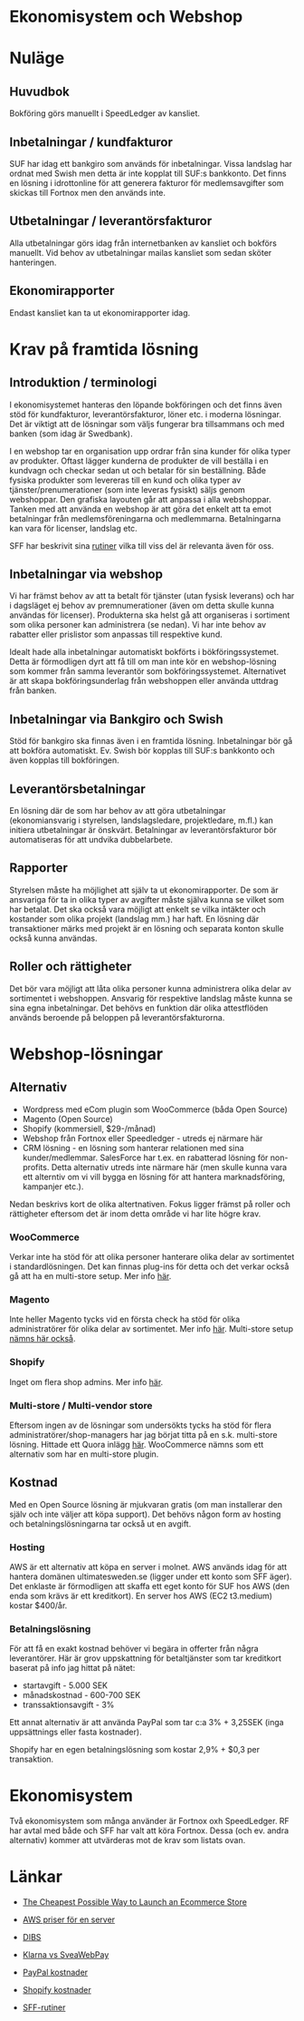 # Ekonomisystem och Webshop

# Nuläge

## Huvudbok

Bokföring görs manuellt i SpeedLedger av kansliet.

## Inbetalningar / kundfakturor

SUF har idag ett bankgiro som används för inbetalningar. Vissa landslag har ordnat med Swish men detta är inte kopplat till SUF:s bankkonto. Det finns en lösning i idrottonline för att generera fakturor för medlemsavgifter som skickas till Fortnox men den används inte.

## Utbetalningar / leverantörsfakturor

Alla utbetalningar görs idag från internetbanken av kansliet och bokförs manuellt. Vid behov av utbetalningar mailas kansliet som sedan sköter hanteringen.

## Ekonomirapporter

Endast kansliet kan ta ut ekonomirapporter idag.


# Krav på framtida lösning

## Introduktion / terminologi

I ekonomisystemet hanteras den löpande bokföringen och det finns även stöd för kundfakturor, leverantörsfakturor, löner etc. i moderna lösningar. Det är viktigt att de lösningar som väljs fungerar bra tillsammans och med banken (som idag är Swedbank).

I en webshop tar en organisation upp ordrar från sina kunder för olika typer av produkter. Oftast lägger kunderna de produkter de vill beställa i en kundvagn och checkar sedan ut och betalar för sin beställning. Både fysiska produkter som levereras till en kund och olika typer av tjänster/prenumerationer (som inte leveras fysiskt) säljs genom webshoppar. Den grafiska layouten går att anpassa i alla webshoppar. Tanken med att använda en webshop är att göra det enkelt att ta emot betalningar från medlemsföreningarna och medlemmarna. Betalningarna kan vara för licenser, landslag etc.

SFF har beskrivit sina [rutiner](http://styrelse.frisbeesport.se/sff-rutiner) vilka till viss del är relevanta även för oss. 

## Inbetalningar via webshop

Vi har främst behov av att ta betalt för tjänster (utan fysisk leverans) och har i dagsläget ej behov av premnumerationer (även om detta skulle kunna användas för licenser). Produkterna ska helst gå att organiseras i sortiment som olika personer kan administrera (se nedan). Vi har inte behov av rabatter eller prislistor som anpassas till respektive kund.

Idealt hade alla inbetalningar automatiskt bokförts i bökföringssystemet. Detta är förmodligen dyrt att få till om man inte kör en webshop-lösning som kommer från samma leverantör som bokföringssystemet. Alternativet är att skapa bokföringsunderlag från webshoppen eller använda uttdrag från banken.


## Inbetalningar via Bankgiro och Swish

Stöd för bankgiro ska finnas även i en framtida lösning. Inbetalningar bör gå att bokföra automatiskt. Ev. Swish bör kopplas till SUF:s bankkonto och även kopplas till bokföringen.


## Leverantörsbetalningar

En lösning där de som har behov av att göra utbetalningar (ekonomiansvarig i styrelsen, landslagsledare, projektledare, m.fl.) kan initiera utbetalningar är önskvärt. Betalningar av leverantörsfakturor bör automatiseras för att undvika dubbelarbete.


## Rapporter

Styrelsen måste ha möjlighet att själv ta ut ekonomirapporter. De som är ansvariga för ta in olika typer av avgifter måste själva kunna se vilket som har betalat. Det ska också vara möjligt att enkelt se vilka intäkter och kostander som olika projekt (landslag mm.) har haft. En lösning där transaktioner märks med projekt är en lösning och separata konton skulle också kunna användas.


## Roller och rättigheter

Det bör vara möjligt att låta olika personer kunna administrera olika delar av sortimentet i webshoppen. Ansvarig för respektive landslag måste kunna se sina egna inbetalningar. Det behövs en funktion där olika attestflöden används beroende på beloppen på leverantörsfakturorna.


# Webshop-lösningar

## Alternativ

* Wordpress med eCom plugin som WooCommerce (båda Open Source)
* Magento (Open Source)
* Shopify (kommersiell, $29-/månad)
* Webshop från Fortnox eller Speedledger - utreds ej närmare här
* CRM lösning - en lösning som hanterar relationen med sina kunder/medlemmar. SalesForce har t.ex. en rabatterad lösning för non-profits. Detta alternativ utreds inte närmare här (men skulle kunna vara ett alterntiv om vi vill bygga en lösning för att hantera marknadsföring, kampanjer etc.).

Nedan beskrivs kort de olika altertnativen. Fokus ligger främst på roller och rättigheter eftersom det är inom detta område vi har lite högre krav.


### WooCommerce

Verkar inte ha stöd för att olika personer hanterare olika delar av sortimentet i standardlösningen. Det kan finnas plug-ins för detta och det verkar också gå att ha en multi-store setup. Mer info [här](https://docs.woocommerce.com/document/roles-capabilities/).


### Magento

Inte heller Magento tycks vid en första check ha stöd för olika administratörer för olika delar av sortimentet. Mer info [här](https://docs.magento.com/m1/ce/user_guide/store-operations/admin-overview.html). Multi-store setup [nämns här också](https://devdocs.magento.com/guides/v2.2/config-guide/multi-site/ms_over.html).


### Shopify

Inget om flera shop admins. Mer info [här](https://help.shopify.com/en/manual/intro-to-shopify/shopify-admin/shopify-admin-overview).

### Multi-store / Multi-vendor store

Eftersom ingen av de lösningar som undersökts tycks ha stöd för flera administratörer/shop-managers har jag börjat titta på en s.k. multi-store lösning. Hittade ett Quora inlägg [här](https://www.quora.com/I-want-a-website-where-people-can-make-their-stores-and-sell-their-products-My-website-will-be-just-like-a-shopping-mall-where-different-sellers-will-add-their-products-to-stores-What-are-any-open-source-CMS-or-platforms-which-provide-this-functionality). WooCommerce nämns som ett alternativ som har en multi-store plugin.

## Kostnad

Med en Open Source lösning är mjukvaran gratis (om man installerar den själv och inte väljer att köpa support). Det behövs någon form av hosting och betalningslösningarna tar också ut en avgift.

### Hosting

AWS är ett alternativ att köpa en server i molnet. AWS används idag för att hantera domänen ultimatesweden.se (ligger under ett konto som SFF äger). Det enklaste är förmodligen att skaffa ett eget konto för SUF hos AWS (den enda som krävs är ett kreditkort). En server hos AWS (EC2 t3.medium) kostar $400/år.

### Betalningslösning

För att få en exakt kostnad behöver vi begära in offerter från några leverantörer. Här är grov 
uppskattning för betaltjänster som tar kreditkort baserat på info jag hittat på nätet:
* startavgift - 5.000 SEK
* månadskostnad - 600-700 SEK
* transsaktionsavgift - 3%

Ett annat alternativ är att använda PayPal som tar c:a 3% + 3,25SEK (inga uppsättnings eller fasta kostnader).

Shopify har en egen betalningslösning som kostar 2,9% + $0,3 per transaktion.


# Ekonomisystem

Två ekonomisystem som många använder är Fortnox oxh SpeedLedger. RF har avtal med både och SFF har valt att köra Fortnox. Dessa (och ev. andra alternativ) kommer att utvärderas mot de krav som listats ovan.



# Länkar

* [The Cheapest Possible Way to Launch an Ecommerce Store](https://ecommerce-platforms.com/ecommerce-selling-advice/the-cheapest-possible-way-to-launch-an-ecommerce-store)
* [AWS priser för en server](https://aws.amazon.com/ec2/pricing/on-demand/)
* [DIBS](https://www.dibs.se/woo-commerce)
* [Klarna vs SveaWebPay](http://driva-webshop.se/klarna-eller-sveawebpay/)
* [PayPal kostnader](https://www.paypal.com/se/webapps/mpp/paypal-fees)
* [Shopify kostnader](https://www.shopify.com/pricing)

* [SFF-rutiner](http://styrelse.frisbeesport.se/sff-rutiner) 
